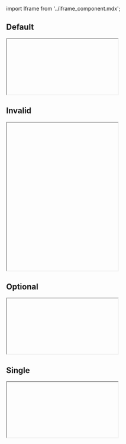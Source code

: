 import Iframe from '../iframe_component.mdx';

## Default

<Iframe id='components-forms-checkbox--default' > </Iframe>

## Invalid

<Iframe id='components-forms-checkbox--invalid' height="400"> </Iframe>

## Optional

<Iframe id='components-forms-checkbox--optional' > </Iframe>

## Single

<Iframe id='components-forms-checkbox--single' > </Iframe>
